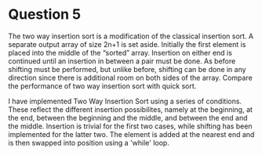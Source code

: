 # Question 5

The two way insertion sort is a modification of the classical insertion sort. A separate output array of size 2n+1 is set aside. Initially the first element is placed into the middle  of the “sorted” array. Insertion on either end is continued until an insertion in between a pair must be done. As before shifting must be performed, but unlike before, shifting can be done in any direction since there is additional room on both sides of the array. Compare the performance of two way insertion sort with quick sort.


I have implemented Two Way Insertion Sort using a series of conditions. These reflect the different insertion possibilites, namely at the beginning, at the end, between the beginning and the middle, and between the end and the middle. Insertion is trivial for the first two cases, while shifting has been implemented for the latter two. The element is added at the nearest end and is then swapped into position using a 'while' loop.
